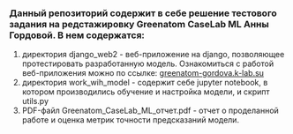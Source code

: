 <h3>Данный репозиторий содержит в себе решение тестового задания на редстажировку Greenatom CaseLab ML Анны Гордовой.
В нем содержатся:</h3>
<ol>
   <li>директория django_web2 - веб-приложение на django, позволяющее протестировать разработанную модель.
   Ознакомиться с работой веб-приложения можно по ссылке: <a href="https://greenatom-gordova.k-lab.su">greenatom-gordova.k-lab.su</a></li>
   <li> директория work_wih_model - содержит себе jupyter notebook, в котором производились обучение и настройка модели, и скрипт utils.py</li>
   <li>PDF-файл Greenatom_CaseLab_ML_отчет.pdf - отчет о проделанной работе и оценка метрик точности предсказаний модели.</li>
</ol>
